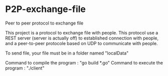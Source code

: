 # P2P-exchange-file
Peer to peer protocol to exchange file 

This project is a protocol to exchange file with people. This protocol use a REST server (server is actually off) to established connection with people, and a peer-to-peer protocole based on UDP to communicate with people.

To send file, your file must be in a folder named "localData"

Command to compile the program : "go build *.go"
Command to execute the program : "./client"


